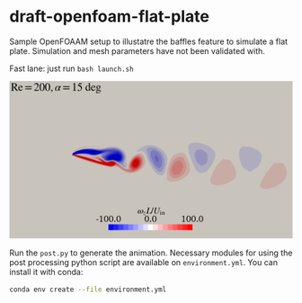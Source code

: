 # draft-openfoam-flat-plate

Sample OpenFOAAM setup to illustatre the baffles feature to simulate a flat plate.
Simulation and mesh parameters have not been validated with.

Fast lane: just run `bash launch.sh`

![Animation of the flow generated by a flat plate at 15 deg, Re = 200](animation.gif)

Run the `post.py` to generate the animation. Necessary modules for using the post processing python script are available on `environment.yml`.
You can install it with conda:

```bash
conda env create --file environment.yml
```